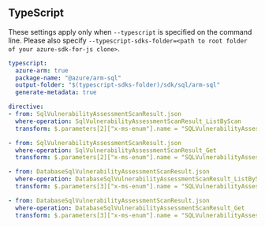 ## TypeScript

These settings apply only when `--typescript` is specified on the command line.
Please also specify `--typescript-sdks-folder=<path to root folder of your azure-sdk-for-js clone>`.

``` yaml $(typescript)
typescript:
  azure-arm: true
  package-name: "@azure/arm-sql"
  output-folder: "$(typescript-sdks-folder)/sdk/sql/arm-sql"
  generate-metadata: true

directive:
- from: SqlVulnerabilityAssessmentScanResult.json
  where-operation: SqlVulnerabilityAssessmentScanResult_ListByScan
  transform: $.parameters[2]["x-ms-enum"].name = "SQLVulnerabilityAssessmentName"

- from: SqlVulnerabilityAssessmentScanResult.json
  where-operation: SqlVulnerabilityAssessmentScanResult_Get
  transform: $.parameters[2]["x-ms-enum"].name = "SQLVulnerabilityAssessmentName"

- from: DatabaseSqlVulnerabilityAssessmentScanResult.json
  where-operation: DatabaseSqlVulnerabilityAssessmentScanResult_ListByScan
  transform: $.parameters[3]["x-ms-enum"].name = "SQLVulnerabilityAssessmentName"

- from: DatabaseSqlVulnerabilityAssessmentScanResult.json
  where-operation: DatabaseSqlVulnerabilityAssessmentScanResult_Get
  transform: $.parameters[3]["x-ms-enum"].name = "SQLVulnerabilityAssessmentName"
```
